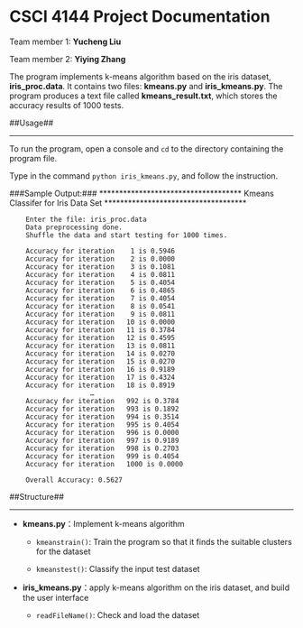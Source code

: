 CSCI 4144 Project Documentation
===

Team member 1: **Yucheng Liu**

Team member 2: **Yiying Zhang**

The program implements k-means algorithm based on the iris dataset, **iris_proc.data**. It contains two files: **kmeans.py** and **iris_kmeans.py**. The program produces a text file called **kmeans_result.txt**, which stores the accuracy results of 1000 tests.


##Usage##
- - - -

To run the program, open a console and `cd` to the directory containing the program file.

Type in the command `python iris_kmeans.py`, and follow the instruction.

###Sample Output:###
		************************************
		Kmeans Classifer for Iris Data Set
		************************************
		
		
		Enter the file: iris_proc.data
		Data preprocessing done.
		Shuffle the data and start testing for 1000 times.
		
		Accuracy for iteration    1 is 0.5946
		Accuracy for iteration    2 is 0.0000
		Accuracy for iteration    3 is 0.1081
		Accuracy for iteration    4 is 0.0811
		Accuracy for iteration    5 is 0.4054
		Accuracy for iteration    6 is 0.4865
		Accuracy for iteration    7 is 0.4054
		Accuracy for iteration    8 is 0.0541
		Accuracy for iteration    9 is 0.0811
		Accuracy for iteration   10 is 0.0000
		Accuracy for iteration   11 is 0.3784
		Accuracy for iteration   12 is 0.4595
		Accuracy for iteration   13 is 0.0811
		Accuracy for iteration   14 is 0.0270
		Accuracy for iteration   15 is 0.0270
		Accuracy for iteration   16 is 0.9189
		Accuracy for iteration   17 is 0.4324
		Accuracy for iteration   18 is 0.8919
		                …
		Accuracy for iteration   992 is 0.3784
		Accuracy for iteration   993 is 0.1892
		Accuracy for iteration   994 is 0.3514
		Accuracy for iteration   995 is 0.4054
		Accuracy for iteration   996 is 0.0000
		Accuracy for iteration   997 is 0.9189
		Accuracy for iteration   998 is 0.2703
		Accuracy for iteration   999 is 0.4054
		Accuracy for iteration   1000 is 0.0000
		
		Overall Accuracy: 0.5627


##Structure##
- - - -

- **kmeans.py**：Implement k-means algorithm

   - `kmeanstrain()`: Train the program so that it finds the suitable clusters for the dataset

   - `kmeanstest()`: Classify the input test dataset

- **iris_kmeans.py**：apply k-means algorithm on the iris dataset, and build the user interface

   - `readFileName()`: Check and load the dataset


